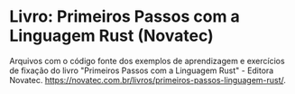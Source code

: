 # Livro: Primeiros Passos com a Linguagem Rust (Novatec)
Arquivos com o código fonte dos exemplos de aprendizagem e exercícios de fixação do livro "Primeiros Passos com a Linguagem Rust" - Editora Novatec. https://novatec.com.br/livros/primeiros-passos-linguagem-rust/.
